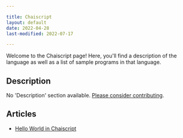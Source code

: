 ```yaml
---

title: Chaiscript
layout: default
date: 2022-04-28
last-modified: 2022-07-17

---
```


Welcome to the Chaiscript page! Here, you'll find a description of the language as well as a list of sample programs in that language.

## Description

No 'Description' section available. [Please consider contributing](https://github.com/TheRenegadeCoder/sample-programs-website).

## Articles

- [Hello World in Chaiscript](https://sampleprograms.io/projects/hello-world/chaiscript)